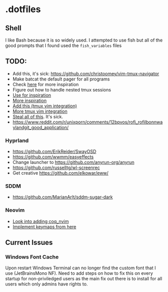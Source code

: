 # .dotfiles

## Shell

I like Bash because it is so widely used. I attempted to use fish but all of the good prompts that I found used the `fish_variables` files

## TODO:

- Add this, it's sick: https://github.com/christoomey/vim-tmux-navigator
- Make batcat the default pager for all programs
- Check [here](https://dev.to/slydragonn/ultimate-neovim-setup-guide-lazynvim-plugin-manager-23b7) for more inspiration
- Figure out how to handle nested tmux sessions
- [Use for inspiration](https://castel.dev/post/lecture-notes-1/)
- [More inspiration](https://github.com/KiLLeRRaT/.dotfiles/blob/master/nvim-lua/.config/nvim/lua/killerrat/remap.lua#L52)
- [Add this (tmux vim integration)](https://smartbear.com/blog/tmux-and-vim/)
- [More tmux vim integration](https://gist.github.com/tsl0922/d79fc1f8097dde660b34)
- [Steal all of this](https://github.com/nots1dd/dotfiles). It's sick.
- https://www.reddit.com/r/unixporn/comments/12bpvos/rofi_rofilbonnwaylandgit_good_application/

### Hyprland

- https://github.com/ErikReider/SwayOSD
- https://github.com/wwmm/easyeffects 
- Change launcher to https://github.com/anyrun-org/anyrun
- https://github.com/russelltg/wl-screenrec
- Get creative https://github.com/elkowar/eww/

### SDDM

- https://github.com/MarianArlt/sddm-sugar-dark

### Neovim

- [Look into adding coq_nvim](https://github.com/ms-jpq/coq_nvim)
- [Implement keymaps from here](https://www.reddit.com/r/neovim/comments/1k4efz8/comment/moad2aq/?utm_source=share&utm_medium=web3x&utm_name=web3xcss&utm_term=1&utm_content=share_button)

## Current Issues

### Windows Font Cache

Upon restart Windows Terminal can no longer find the custom font that I use
(JetBrainsMono NF). Need to add steps on how to fix this on every startup for
non-priviledged users as the main fix out there is to install for all users
which only admins have rights to.
